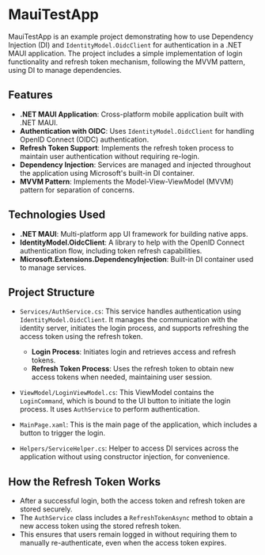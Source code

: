 # MauiTestApp

MauiTestApp is an example project demonstrating how to use Dependency Injection (DI) and `IdentityModel.OidcClient` for authentication in a .NET MAUI application. The project includes a simple implementation of login functionality and refresh token mechanism, following the MVVM pattern, using DI to manage dependencies.

## Features

- **.NET MAUI Application**: Cross-platform mobile application built with .NET MAUI.
- **Authentication with OIDC**: Uses `IdentityModel.OidcClient` for handling OpenID Connect (OIDC) authentication.
- **Refresh Token Support**: Implements the refresh token process to maintain user authentication without requiring re-login.
- **Dependency Injection**: Services are managed and injected throughout the application using Microsoft's built-in DI container.
- **MVVM Pattern**: Implements the Model-View-ViewModel (MVVM) pattern for separation of concerns.

## Technologies Used

- **.NET MAUI**: Multi-platform app UI framework for building native apps.
- **IdentityModel.OidcClient**: A library to help with the OpenID Connect authentication flow, including token refresh capabilities.
- **Microsoft.Extensions.DependencyInjection**: Built-in DI container used to manage services.

## Project Structure

- `Services/AuthService.cs`: This service handles authentication using `IdentityModel.OidcClient`. It manages the communication with the identity server, initiates the login process, and supports refreshing the access token using the refresh token.
  - **Login Process**: Initiates login and retrieves access and refresh tokens.
  - **Refresh Token Process**: Uses the refresh token to obtain new access tokens when needed, maintaining user session.

- `ViewModel/LoginViewModel.cs`: This ViewModel contains the `LoginCommand`, which is bound to the UI button to initiate the login process. It uses `AuthService` to perform authentication.

- `MainPage.xaml`: This is the main page of the application, which includes a button to trigger the login.

- `Helpers/ServiceHelper.cs`: Helper to access DI services across the application without using constructor injection, for convenience.

## How the Refresh Token Works

- After a successful login, both the access token and refresh token are stored securely.
- The `AuthService` class includes a `RefreshTokenAsync` method to obtain a new access token using the stored refresh token.
- This ensures that users remain logged in without requiring them to manually re-authenticate, even when the access token expires.
